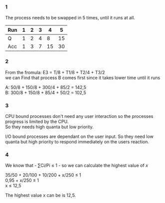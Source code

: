 ### 1

The process needs to be swapped in 5 times, until it runs at all.

| Run | 1 | 2 | 3 | 4 | 5 |
| -- | -- | -- | -- | -- | -- |
Q | 1 | 2 | 4 | 8 | 15 |
Acc | 1 | 3 | 7 | 15 | 30 |

### 2

From the fromula: E3 = T/8 + T1/8 + T2/4 + T3/2  
we can Find that process B comes first since it takes lower time until it runs

A: 50/8 + 150/8 + 300/4 + 85/2 = 142,5  
B: 300/8 + 150/8 + 85/4 + 50/2 = 102,5

### 3

CPU bound processes don't need any user interaction so the processes progress is limited by the CPU.  
So they needs high quanta but low priority.

I/O bound processes are dependant on the user input.
So they need low quanta but high priority to respond immediately on the users reaction.

### 4

We know that - ∑Ci/Pi ≤ 1 - so we can calculate the highest value of $x$

35/50 + 20/100 + 10/200 + x/250 ≤ 1   
0,95 + x/250 ≤ 1  
x ≤ 12,5

The highest value x can be is 12,5.
